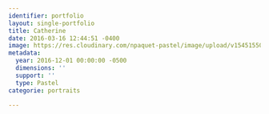 ```yaml
---
identifier: portfolio
layout: single-portfolio
title: Catherine
date: 2016-03-16 12:44:51 -0400
image: https://res.cloudinary.com/npaquet-pastel/image/upload/v1545155097/Catherine-20-X-28-cm-pastel-moyenne-2016-1.jpg
metadata:
  year: 2016-12-01 00:00:00 -0500
  dimensions: ''
  support: ''
  type: Pastel
categorie: portraits

---
```

